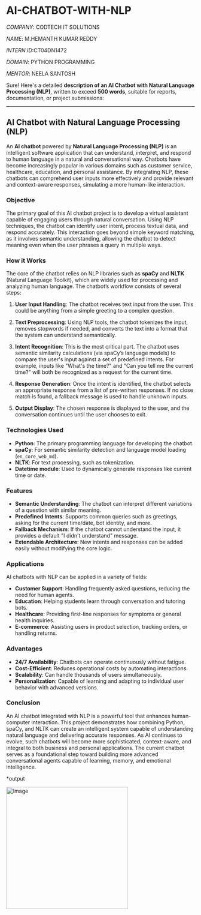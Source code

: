 # AI-CHATBOT-WITH-NLP

*COMPANY*: CODTECH IT SOLUTIONS

*NAME*: M.HEMANTH KUMAR REDDY

*INTERN ID*:CT04DN1472

*DOMAIN*: PYTHON PROGRAMMING

*MENTOR*: NEELA SANTOSH

Sure! Here's a detailed **description of an AI Chatbot with Natural Language Processing (NLP)**, written to exceed **500 words**, suitable for reports, documentation, or project submissions:

---

## **AI Chatbot with Natural Language Processing (NLP)**

An **AI chatbot** powered by **Natural Language Processing (NLP)** is an intelligent software application that can understand, interpret, and respond to human language in a natural and conversational way. Chatbots have become increasingly popular in various domains such as customer service, healthcare, education, and personal assistance. By integrating NLP, these chatbots can comprehend user inputs more effectively and provide relevant and context-aware responses, simulating a more human-like interaction.

### **Objective**

The primary goal of this AI chatbot project is to develop a virtual assistant capable of engaging users through natural conversation. Using NLP techniques, the chatbot can identify user intent, process textual data, and respond accurately. This interaction goes beyond simple keyword matching, as it involves semantic understanding, allowing the chatbot to detect meaning even when the user phrases a query in multiple ways.

### **How it Works**

The core of the chatbot relies on NLP libraries such as **spaCy** and **NLTK** (Natural Language Toolkit), which are widely used for processing and analyzing human language. The chatbot’s workflow consists of several steps:

1. **User Input Handling**: The chatbot receives text input from the user. This could be anything from a simple greeting to a complex question.

2. **Text Preprocessing**: Using NLP tools, the chatbot tokenizes the input, removes stopwords if needed, and converts the text into a format that the system can understand semantically.

3. **Intent Recognition**: This is the most critical part. The chatbot uses semantic similarity calculations (via spaCy’s language models) to compare the user's input against a set of predefined intents. For example, inputs like "What's the time?" and "Can you tell me the current time?" will both be recognized as a request for the current time.

4. **Response Generation**: Once the intent is identified, the chatbot selects an appropriate response from a list of pre-written responses. If no close match is found, a fallback message is used to handle unknown inputs.

5. **Output Display**: The chosen response is displayed to the user, and the conversation continues until the user chooses to exit.

### **Technologies Used**

* **Python**: The primary programming language for developing the chatbot.
* **spaCy**: For semantic similarity detection and language model loading (`en_core_web_md`).
* **NLTK**: For text processing, such as tokenization.
* **Datetime module**: Used to dynamically generate responses like current time or date.

### **Features**

* **Semantic Understanding**: The chatbot can interpret different variations of a question with similar meaning.
* **Predefined Intents**: Supports common queries such as greetings, asking for the current time/date, bot identity, and more.
* **Fallback Mechanism**: If the chatbot cannot understand the input, it provides a default "I didn't understand" message.
* **Extendable Architecture**: New intents and responses can be added easily without modifying the core logic.

### **Applications**

AI chatbots with NLP can be applied in a variety of fields:

* **Customer Support**: Handling frequently asked questions, reducing the need for human agents.
* **Education**: Helping students learn through conversation and tutoring bots.
* **Healthcare**: Providing first-line responses for symptoms or general health inquiries.
* **E-commerce**: Assisting users in product selection, tracking orders, or handling returns.

### **Advantages**

* **24/7 Availability**: Chatbots can operate continuously without fatigue.
* **Cost-Efficient**: Reduces operational costs by automating interactions.
* **Scalability**: Can handle thousands of users simultaneously.
* **Personalization**: Capable of learning and adapting to individual user behavior with advanced versions.

### **Conclusion**

An AI chatbot integrated with NLP is a powerful tool that enhances human-computer interaction. This project demonstrates how combining Python, spaCy, and NLTK can create an intelligent system capable of understanding natural language and delivering accurate responses. As AI continues to evolve, such chatbots will become more sophisticated, context-aware, and integral to both business and personal applications. The current chatbot serves as a foundational step toward building more advanced conversational agents capable of learning, memory, and emotional intelligence.

*output

<img width="325" alt="Image" src="https://github.com/user-attachments/assets/f5f35b5f-8a14-4545-8f62-8222ac86dceb" />
